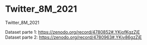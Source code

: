 # Twitter_8M_2021
Twitter_8M_2021

Dataset parte 1: https://zenodo.org/record/4780852#.YKjofKgzZjE  
Dataset parte 2: https://zenodo.org/record/4780963#.YKjv86gzZjE
